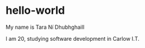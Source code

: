 # hello-world
My name is Tara Ní Dhubhghaill

I am 20, studying software development in Carlow I.T.

